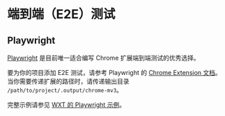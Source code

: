 # 端到端（E2E）测试

## Playwright

[Playwright](https://playwright.dev) 是目前唯一适合编写 Chrome 扩展端到端测试的优秀选择。

要为你的项目添加 E2E 测试，请参考 Playwright 的 [Chrome Extension 文档](https://playwright.dev/docs/chrome-extensions)。当你需要传递扩展的路径时，请传递输出目录 `/path/to/project/.output/chrome-mv3`。

完整示例请参见 [WXT 的 Playwright 示例](https://github.com/wxt-dev/examples/tree/main/examples/playwright-e2e-testing)。
